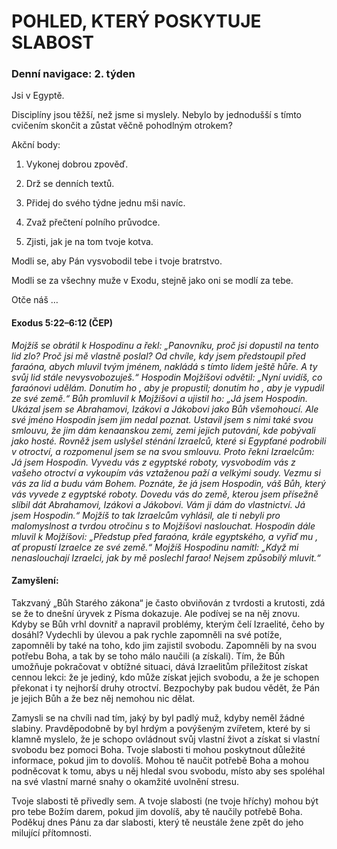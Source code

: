 # POHLED, KTERÝ POSKYTUJE SLABOST

### Denní navigace: 2. týden

Jsi v Egyptě.

Disciplíny jsou těžší, než jsme si myslely. Nebylo by jednodušší s tímto cvičením skončit a zůstat věčně pohodlným otrokem?

Akční body:
1. Vykonej dobrou zpověď.

2. Drž se denních textů.

3. Přidej do svého týdne jednu mši navíc.

4. Zvaž přečtení polního průvodce.

5. Zjisti, jak je na tom tvoje kotva.

Modli se, aby Pán vysvobodil tebe i tvoje bratrstvo.

Modli se za všechny muže v Exodu, stejně jako oni se modlí za tebe.

Otče náš …


#### Exodus 5:22–6:12 (ČEP)
*Mojžíš se obrátil k Hospodinu a řekl: „Panovníku, proč jsi dopustil na tento lid zlo? Proč jsi mě vlastně poslal? Od chvíle, kdy jsem předstoupil před faraóna, abych mluvil tvým jménem, nakládá s tímto lidem ještě hůře. A ty svůj lid stále nevysvobozuješ.“ Hospodin Mojžíšovi odvětil: „Nyní uvidíš, co faraónovi udělám. Donutím ho , aby je propustil; donutím ho , aby je vypudil ze své země.“ Bůh promluvil k Mojžíšovi a ujistil ho: „Já jsem Hospodin. Ukázal jsem se Abrahamovi, Izákovi a Jákobovi jako Bůh všemohoucí. Ale své jméno Hospodin jsem jim nedal poznat. Ustavil jsem s nimi také svou smlouvu, že jim dám kenaanskou zemi, zemi jejich putování, kde pobývali jako hosté. Rovněž jsem uslyšel sténání Izraelců, které si Egypťané podrobili v otroctví, a rozpomenul jsem se na svou smlouvu. Proto řekni Izraelcům: Já jsem Hospodin. Vyvedu vás z egyptské roboty, vysvobodím vás z vašeho otroctví a vykoupím vás vztaženou paží a velkými soudy. Vezmu si vás za lid a budu vám Bohem. Poznáte, že já jsem Hospodin, váš Bůh, který vás vyvede z egyptské roboty. Dovedu vás do země, kterou jsem přísežně slíbil dát Abrahamovi, Izákovi a Jákobovi. Vám ji dám do vlastnictví. Já jsem Hospodin.“ Mojžíš to tak Izraelcům vyhlásil, ale ti nebyli pro malomyslnost a tvrdou otročinu s to Mojžíšovi naslouchat. Hospodin dále mluvil k Mojžíšovi: „Předstup před faraóna, krále egyptského, a vyřiď mu , ať propustí Izraelce ze své země.“ Mojžíš Hospodinu namítl: „Když mi nenaslouchají Izraelci, jak by mě poslechl farao! Nejsem způsobilý mluvit.“*

#### Zamyšlení:
Takzvaný „Bůh Starého zákona“ je často obviňován z tvrdosti a krutosti, zdá se že to dnešní úryvek z Písma dokazuje. Ale podívej se na něj znovu. Kdyby se Bůh vrhl dovnitř a napravil problémy, kterým čelí Izraelité, čeho by dosáhl? Vydechli by úlevou a pak rychle zapomněli na své potíže, zapomněli by také na toho, kdo jim zajistil svobodu. Zapomněli by na svou potřebu Boha, a tak by se toho málo naučili (a získali). Tím, že Bůh umožňuje pokračovat v obtížné situaci, dává Izraelitům příležitost získat cennou lekci: že je jediný, kdo může získat jejich svobodu, a že je schopen překonat i ty nejhorší druhy otroctví. Bezpochyby pak budou vědět, že Pán je jejich Bůh a že bez něj nemohou nic dělat.

Zamysli se na chvíli nad tím, jaký by byl padlý muž, kdyby neměl žádné slabiny. Pravděpodobně by byl hrdým a povýšeným zvířetem, které by si klamně myslelo, že je schopo ovládnout svůj vlastní život a získat si vlastní svobodu bez pomoci Boha. Tvoje slabosti ti mohou poskytnout důležité informace, pokud jim to dovolíš. Mohou tě naučit potřebě Boha a mohou podněcovat k tomu, abys u něj hledal svou svobodu, místo aby ses spoléhal na své vlastní marné snahy o okamžité uvolnění stresu.

Tvoje slabosti tě přivedly sem. A tvoje slabosti (ne tvoje hříchy) mohou být pro tebe Božím darem, pokud jim dovolíš, aby tě naučily potřebě Boha. Poděkuj dnes Pánu za dar slabosti, který tě neustále žene zpět do jeho milující přítomnosti.
